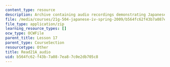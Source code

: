 ```yaml
---
content_type: resource
description: Archive containing audio recordings demonstrating Japanese pronunciation.
file: /media/courses/21g-504-japanese-iv-spring-2009/b564fc62f43b7a087ea87c0e2db705c8_Read21A_audio.zip
file_type: application/zip
learning_resource_types: []
ocw_type: OCWFile
parent_title: Lesson 17
parent_type: CourseSection
resourcetype: Other
title: Read21A_audio
uid: b564fc62-f43b-7a08-7ea8-7c0e2db705c8
---
```

